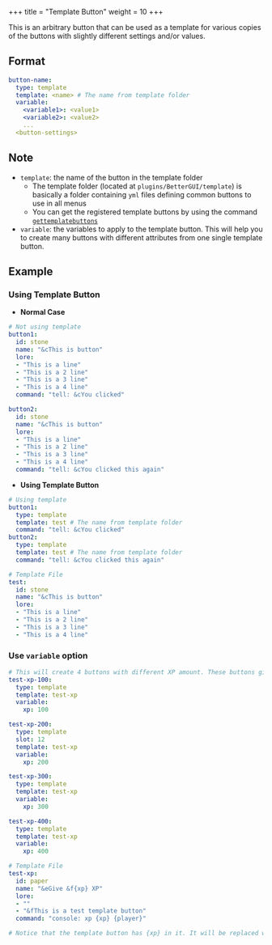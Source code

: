 +++
title = "Template Button"
weight = 10
+++

This is an arbitrary button that can be used as a template for various copies of the buttons with slightly different settings and/or values.

## Format

```yaml
button-name:
  type: template
  template: <name> # The name from template folder
  variable:
    <variable1>: <value1>
    <variable2>: <value2>
    ...
  <button-settings>
```

## Note

* `template`: the name of the button in the template folder
  * The template folder (located at `plugins/BetterGUI/template`) is basically a folder containing `yml` files defining common buttons to use in all menus
  * You can get the registered template buttons by using the command [`gettemplatebuttons`](../Command-%26-Permission.md)
* `variable`: the variables to apply to the template button. This will help you to create many buttons with different attributes from one single template button.

## Example

### Using Template Button

* **Normal Case**
```yaml
# Not using template
button1:
  id: stone
  name: "&cThis is button"
  lore:
  - "This is a line"
  - "This is a 2 line"
  - "This is a 3 line"
  - "This is a 4 line"
  command: "tell: &cYou clicked"

button2:
  id: stone
  name: "&cThis is button"
  lore:
  - "This is a line"
  - "This is a 2 line"
  - "This is a 3 line"
  - "This is a 4 line"
  command: "tell: &cYou clicked this again"
```

* **Using Template Button**
```yaml
# Using template
button1:
  type: template
  template: test # The name from template folder
  command: "tell: &cYou clicked"
button2:
  type: template
  template: test # The name from template folder
  command: "tell: &cYou clicked this again"

# Template File
test:
  id: stone
  name: "&cThis is button"
  lore:
  - "This is a line"
  - "This is a 2 line"
  - "This is a 3 line"
  - "This is a 4 line"
```

### Use `variable` option
```yaml
# This will create 4 buttons with different XP amount. These buttons give XP to the player
test-xp-100:
  type: template
  template: test-xp
  variable:
    xp: 100

test-xp-200:
  type: template
  slot: 12
  template: test-xp
  variable:
    xp: 200

test-xp-300:
  type: template
  template: test-xp
  variable:
    xp: 300

test-xp-400:
  type: template
  template: test-xp
  variable:
    xp: 400

# Template File
test-xp:
  id: paper
  name: "&eGive &f{xp} XP"
  lore:
  - ""
  - "&fThis is a test template button"
  command: "console: xp {xp} {player}"

# Notice that the template button has {xp} in it. It will be replaced with the value from the variables of the button using this template button
```
